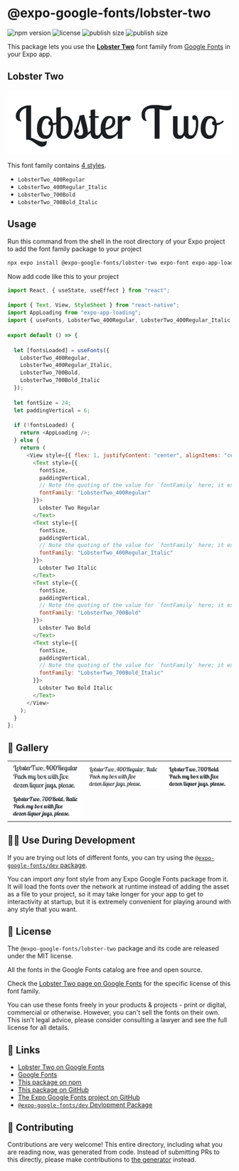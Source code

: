 # @expo-google-fonts/lobster-two

![npm version](https://flat.badgen.net/npm/v/@expo-google-fonts/lobster-two)
![license](https://flat.badgen.net/github/license/expo/google-fonts)
![publish size](https://flat.badgen.net/packagephobia/install/@expo-google-fonts/lobster-two)
![publish size](https://flat.badgen.net/packagephobia/publish/@expo-google-fonts/lobster-two)

This package lets you use the [**Lobster Two**](https://fonts.google.com/specimen/Lobster+Two) font family from [Google Fonts](https://fonts.google.com/) in your Expo app.

## Lobster Two

![Lobster Two](./font-family.png)

This font family contains [4 styles](#-gallery).

- `LobsterTwo_400Regular`
- `LobsterTwo_400Regular_Italic`
- `LobsterTwo_700Bold`
- `LobsterTwo_700Bold_Italic`

## Usage

Run this command from the shell in the root directory of your Expo project to add the font family package to your project

```sh
npx expo install @expo-google-fonts/lobster-two expo-font expo-app-loading
```

Now add code like this to your project

```js
import React, { useState, useEffect } from "react";

import { Text, View, StyleSheet } from "react-native";
import AppLoading from "expo-app-loading";
import { useFonts, LobsterTwo_400Regular, LobsterTwo_400Regular_Italic, LobsterTwo_700Bold, LobsterTwo_700Bold_Italic } from '@expo-google-fonts/lobster-two';

export default () => {

  let [fontsLoaded] = useFonts({
    LobsterTwo_400Regular, 
    LobsterTwo_400Regular_Italic, 
    LobsterTwo_700Bold, 
    LobsterTwo_700Bold_Italic
  });

  let fontSize = 24;
  let paddingVertical = 6;

  if (!fontsLoaded) {
    return <AppLoading />;
  } else {
    return (
      <View style={{ flex: 1, justifyContent: "center", alignItems: "center" }}>
        <Text style={{
          fontSize,
          paddingVertical,
          // Note the quoting of the value for `fontFamily` here; it expects a string!
          fontFamily: "LobsterTwo_400Regular"
        }}>
          Lobster Two Regular
        </Text>
        <Text style={{
          fontSize,
          paddingVertical,
          // Note the quoting of the value for `fontFamily` here; it expects a string!
          fontFamily: "LobsterTwo_400Regular_Italic"
        }}>
          Lobster Two Italic
        </Text>
        <Text style={{
          fontSize,
          paddingVertical,
          // Note the quoting of the value for `fontFamily` here; it expects a string!
          fontFamily: "LobsterTwo_700Bold"
        }}>
          Lobster Two Bold
        </Text>
        <Text style={{
          fontSize,
          paddingVertical,
          // Note the quoting of the value for `fontFamily` here; it expects a string!
          fontFamily: "LobsterTwo_700Bold_Italic"
        }}>
          Lobster Two Bold Italic
        </Text>
      </View>
    );
  }
};
```

## 🔡 Gallery


||||
|-|-|-|
|![LobsterTwo_400Regular](./LobsterTwo_400Regular.ttf.png)|![LobsterTwo_400Regular_Italic](./LobsterTwo_400Regular_Italic.ttf.png)|![LobsterTwo_700Bold](./LobsterTwo_700Bold.ttf.png)||
|![LobsterTwo_700Bold_Italic](./LobsterTwo_700Bold_Italic.ttf.png)||||


## 👩‍💻 Use During Development

If you are trying out lots of different fonts, you can try using the [`@expo-google-fonts/dev` package](https://github.com/expo/google-fonts/tree/master/font-packages/dev#readme).

You can import _any_ font style from any Expo Google Fonts package from it. It will load the fonts over the network at runtime instead of adding the asset as a file to your project, so it may take longer for your app to get to interactivity at startup, but it is extremely convenient for playing around with any style that you want.


## 📖 License

The `@expo-google-fonts/lobster-two` package and its code are released under the MIT license.

All the fonts in the Google Fonts catalog are free and open source.

Check the [Lobster Two page on Google Fonts](https://fonts.google.com/specimen/Lobster+Two) for the specific license of this font family.

You can use these fonts freely in your products & projects - print or digital, commercial or otherwise. However, you can't sell the fonts on their own. This isn't legal advice, please consider consulting a lawyer and see the full license for all details.

## 🔗 Links

- [Lobster Two on Google Fonts](https://fonts.google.com/specimen/Lobster+Two)
- [Google Fonts](https://fonts.google.com/)
- [This package on npm](https://www.npmjs.com/package/@expo-google-fonts/lobster-two)
- [This package on GitHub](https://github.com/expo/google-fonts/tree/master/font-packages/lobster-two)
- [The Expo Google Fonts project on GitHub](https://github.com/expo/google-fonts)
- [`@expo-google-fonts/dev` Devlopment Package](https://github.com/expo/google-fonts/tree/master/font-packages/dev)

## 🤝 Contributing

Contributions are very welcome! This entire directory, including what you are reading now, was generated from code. Instead of submitting PRs to this directly, please make contributions to [the generator](https://github.com/expo/google-fonts/tree/master/packages/generator) instead.
